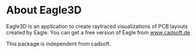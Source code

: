 About Eagle3D
=============

Eagle3D is an application to create raytraced visualizations of PCB
layouts created by Eagle. You can get a free version of Eagle from
www.cadsoft.de

This package is independent from cadsoft.
